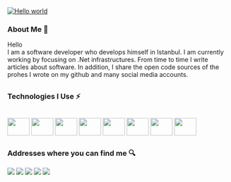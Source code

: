 <div>
  <a target="_blank" rel="noopener noreferrer nofollow" href="https://raw.githubusercontent.com/sagar-viradiya/sagar-viradiya/master/resources/banner.png"><img src="https://raw.githubusercontent.com/sagar-viradiya/sagar-viradiya/master/resources/banner.png" alt="Hello world" style="max-width: 100%;"></a>
 </div>

<h3> About Me 💬 </h3>

Hello <br>
I am a software developer who develops himself in Istanbul. I am currently working by focusing on .Net infrastructures. From time to time I write articles about software. In addition, I share the open code sources of the prohes I wrote on my github and many social media accounts.

##

<h3> Technologies I Use ⚡ </h3>

<div style="display: inline_block"><br>
<img align="center" height="40" width="50" src="https://cdn.jsdelivr.net/gh/devicons/devicon/icons/dotnetcore/dotnetcore-original.svg" />
<img align="center" height="40" width="50" src="https://cdn.jsdelivr.net/gh/devicons/devicon/icons/microsoftsqlserver/microsoftsqlserver-plain-wordmark.svg"/>
<img align="center" height="40" width="50" src="https://cdn.jsdelivr.net/gh/devicons/devicon/icons/dot-net/dot-net-original.svg" />
<img align="center" height="40" width="50" src="https://cdn.jsdelivr.net/gh/devicons/devicon/icons/html5/html5-original.svg" />
<img align="center" height="40" width="50" src="https://cdn.jsdelivr.net/gh/devicons/devicon/icons/css3/css3-original.svg" />
<img align="center" height="40" width="50" src="https://cdn.jsdelivr.net/gh/devicons/devicon/icons/javascript/javascript-original.svg" />
<img align="center" height="40" width="50" src="https://cdn.jsdelivr.net/gh/devicons/devicon/icons/csharp/csharp-original.svg" />
<img align="center" height="40" width="50" src="https://cdn.jsdelivr.net/gh/devicons/devicon/icons/mysql/mysql-original.svg" />
</div>

##

<h3> Addresses where you can find me 🔍 </h3>
<div>
<a href="https://www.instagram.com/muhammedyuceedag/" target="_blank"><img src="https://img.shields.io/badge/-Instagram-%23E4405F?style=for-the-badge&amp;logo=instagram&amp;logoColor=white" target="_blank"></a>
<a href="https://www.linkedin.com/in/muhammed-y%C3%BCceda%C4%9F-187533250/" target="_blank"><img src="https://img.shields.io/badge/-LinkedIn-%230077B5?style=for-the-badge&amp;logo=linkedin&amp;logoColor=white" target="_blank"></a>
 <a href="https://twitter.com/MuhammedYucedg" target="_blank"><img src="https://img.shields.io/badge/-Twitter-%230077B5?style=for-the-badge&amp;logo=Twitter&amp;logoColor=white" target="_blank"></a>
  <a href="https://medium.com/@muhammedyucedag" target="_blank" ><img src="https://img.shields.io/badge/-Medium-%23333?style=for-the-badge&amp;logo=Medium&amp;logoColor=white" target="_blank"></a>
  <a href="mailto:muhammedyucedag@outlook.com" target="_blank" ><img src="https://img.shields.io/badge/-Outlook-%23333?style=for-the-badge&amp;logo=gmail&amp;logoColor=white" target="_blank"></a>
</div>


